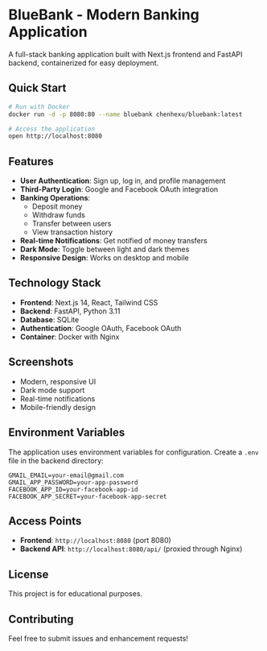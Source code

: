 # BlueBank - Modern Banking Application

A full-stack banking application built with Next.js frontend and FastAPI backend, containerized for easy deployment.

## Quick Start

```bash
# Run with Docker
docker run -d -p 8080:80 --name bluebank chenhexu/bluebank:latest

# Access the application
open http://localhost:8080
```

## Features

- **User Authentication**: Sign up, log in, and profile management
- **Third-Party Login**: Google and Facebook OAuth integration
- **Banking Operations**: 
  - Deposit money
  - Withdraw funds
  - Transfer between users
  - View transaction history
- **Real-time Notifications**: Get notified of money transfers
- **Dark Mode**: Toggle between light and dark themes
- **Responsive Design**: Works on desktop and mobile

## Technology Stack

- **Frontend**: Next.js 14, React, Tailwind CSS
- **Backend**: FastAPI, Python 3.11
- **Database**: SQLite
- **Authentication**: Google OAuth, Facebook OAuth
- **Container**: Docker with Nginx

## Screenshots

- Modern, responsive UI
- Dark mode support
- Real-time notifications
- Mobile-friendly design

## Environment Variables

The application uses environment variables for configuration. Create a `.env` file in the backend directory:

```env
GMAIL_EMAIL=your-email@gmail.com
GMAIL_APP_PASSWORD=your-app-password
FACEBOOK_APP_ID=your-facebook-app-id
FACEBOOK_APP_SECRET=your-facebook-app-secret
```

## Access Points

- **Frontend**: `http://localhost:8080` (port 8080)
- **Backend API**: `http://localhost:8080/api/` (proxied through Nginx)

## License

This project is for educational purposes.

## Contributing

Feel free to submit issues and enhancement requests! 